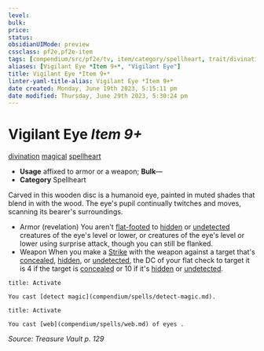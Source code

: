```yaml
---
level:
bulk:
price:
status:
obsidianUIMode: preview
cssclass: pf2e,pf2e-item
tags: [compendium/src/pf2e/tv, item/category/spellheart, trait/divination, trait/magical, trait/spellheart]
aliases: [Vigilant Eye *Item 9+*, "Vigilant Eye"]
title: Vigilant Eye *Item 9+*
linter-yaml-title-alias: Vigilant Eye *Item 9+*
date created: Monday, June 19th 2023, 5:15:11 pm
date modified: Thursday, June 29th 2023, 5:30:24 pm
---
```


# Vigilant Eye *Item 9+*

[divination](rules/traits/divination.md) [magical](rules/traits/magical.md) [spellheart](rules/traits/spellheart-som.md)  

- **Usage** affixed to armor or a weapon; **Bulk**—
- **Category** Spellheart

Carved in this wooden disc is a humanoid eye, painted in muted shades that blend in with the wood. The eye's pupil continually twitches and moves, scanning its bearer's surroundings.

- Armor (revelation) You aren't [flat-footed](rules/conditions.md#Flat-footed) to [hidden](rules/conditions.md#Hidden) or [undetected](rules/conditions.md#Undetected) creatures of the eye's level or lower, or creatures of the eye's level or lower using surprise attack, though you can still be flanked.
- Weapon When you make a [Strike](rules/actions/strike.md) with the weapon against a target that's [concealed](rules/conditions.md#Concealed), [hidden](rules/conditions.md#Hidden), or [undetected](rules/conditions.md#Undetected), the DC of your flat check to target it is 4 if the target is [concealed](rules/conditions.md#Concealed) or 10 if it's [hidden](rules/conditions.md#Hidden) or [undetected](rules/conditions.md#Undetected).

```ad-embed-ability
title: Activate

You cast [detect magic](compendium/spells/detect-magic.md).
```

```ad-embed-ability
title: Activate

You cast [web](compendium/spells/web.md) of eyes .
```

*Source: Treasure Vault p. 129*
